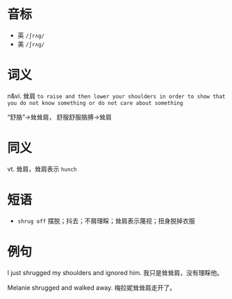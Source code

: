 # 音标

- 英 `/ʃrʌg/`
- 美 `/ʃrʌɡ/`

# 词义

n&vi. 耸肩
`to raise and then lower your shoulders in order to show that you do not know something or do not care about something`



“舒胳”→耸耸肩， 舒服舒服胳膊→耸肩

# 同义

vt. 耸肩，耸肩表示
`hunch`

# 短语

- `shrug off` 摆脱；抖去；不屑理睬；耸肩表示蔑视；扭身脱掉衣服

# 例句

I just shrugged my shoulders and ignored him.
我只是耸耸肩，没有理睬他。

Melanie shrugged and walked away.
梅拉妮耸耸肩走开了。


